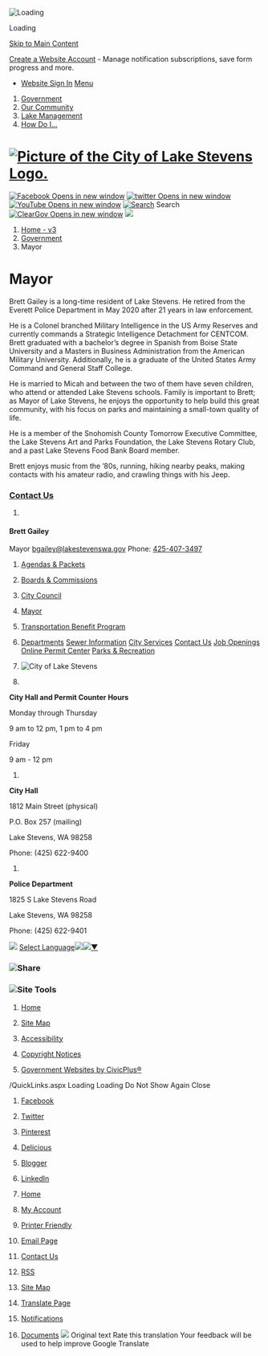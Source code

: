   ![Loading](images/f83e805c8ed3a218b9f2858c3e211b23d736146b15c5f38da48cafd3a2a5e14e.gif) 

Loading

  [Skip to Main Content](http://lakestevenswa.gov/65/Mayor/#cc3a7c49c4-4883-41e5-961b-4644d76557e9)  

 [Create a Website Account](http://lakestevenswa.gov/MyAccount/ProfileCreate)  - Manage notification subscriptions, save form progress and more.    

 *  [Website Sign In](http://lakestevenswa.gov/MyAccount) 
  [Menu](http://lakestevenswa.gov/65/Mayor/#nav)  

 1.  [Government](http://lakestevenswa.gov/31/Government) 
 1.  [Our Community](http://lakestevenswa.gov/9/Our-Community) 
 1.  [Lake Management](http://lakestevenswa.gov/408/Lake-Management) 
 1.  [How Do I...](http://lakestevenswa.gov/27/How-Do-I) 

#  [![Picture of the City of Lake Stevens Logo.](images/13565e4c1146e9a61b989d6a06106ef210da3dd74ec5688f705632a5f42f6e65.png)](http://lakestevenswa.gov) 

  [![Facebook Opens in new window](images/c75a2c3577b7296a8e778c66a20d1ae8e513f29d349de076c9c67f9e82004f2c.png)](https://www.facebook.com/LakeStevensGov/)   [![twitter Opens in new window](images/975e5dd9d350cb658548f2acd75e522b8a8d9cad193a7b4ee9549c1dc04c717e.png)](https://twitter.com/LakeStevensWA)   [![YouTube Opens in new window](images/460d0b52ec31399e92d02fae1c15076f80946914d387f5dbd272adea0bed53c0.png)](https://www.youtube.com/cityoflakestevens)   [![Search](images/dca8749ea24b4c67941830ca5d29c7256d7a816c127fed8c29d801f641910cfd.png)](http://lakestevenswa.gov/Search/Results) Search  [![ClearGov Opens in new window](images/2168415fbc7ace1c79b4b3e7ef82ad0992f9c729779a13522acddf66657ccc21.png)](https://lakestevenswa.cleargov.com/)   ![](images/5855dcde2f375334edcaf07e4ae684ac300082f1b2c5dfc4c03a70150102bc72.jpg)  

 1.  [Home - v3](http://lakestevenswa.gov) 
 1.  [Government](http://lakestevenswa.gov/31/Government) 
 1. Mayor

# Mayor

Brett Gailey is a long-time resident of Lake Stevens.  He retired from the Everett Police Department in May 2020 after 21 years in law enforcement.  

 He is a Colonel branched Military Intelligence in the US Army Reserves and currently commands a Strategic Intelligence Detachment for CENTCOM.  Brett graduated with a bachelor’s degree in Spanish from Boise State University and a Masters in Business Administration from the American Military University.  Additionally, he is a graduate of the United States Army Command and General Staff College. 

 He is married to Micah and between the two of them have seven children, who attend or attended Lake Stevens schools.  Family is important to Brett; as Mayor of Lake Stevens, he enjoys the opportunity to help build this great community, with his focus on parks and maintaining a small-town quality of life.   

 He is a member of the Snohomish County Tomorrow Executive Committee, the Lake Stevens Art and Parks Foundation, the Lake Stevens Rotary Club, and a past Lake Stevens Food Bank Board member.   

 Brett enjoys music from the ’80s, running, hiking nearby peaks, making contacts with his amateur radio, and crawling things with his Jeep.  

###  [Contact Us](http://lakestevenswa.gov/Directory.aspx) 

 1.    

#### Brett Gailey   

 Mayor  [bgailey@lakestevenswa.gov](mailto:bgailey@lakestevenswa.gov)  Phone: [425-407-3497]()     

 1.  [Agendas & Packets](http://lakestevenswa.gov/329/Agendas-Packets) 
 1.  [Boards & Commissions](http://lakestevenswa.gov/170/Boards-Commissions) 
 1.  [City Council](http://lakestevenswa.gov/319/City-Council) 
 1.  [Mayor](http://lakestevenswa.gov/65/Mayor) 
 1.  [Transportation Benefit Program](http://lakestevenswa.gov/472/Transportation-Benefit-Program) 
 1.  [Departments](http://lakestevenswa.gov/8/Departments) 
  [Sewer Information](http://lakestevenswa.gov/474/Sewer-Information)   [City Services](http://lakestevenswa.gov/233/City-Services)   [Contact Us](http://lakestevenswa.gov/directory.aspx)   [Job Openings](http://lakestevenswa.gov/95/How-to-Apply)   [Online Permit Center](http://lakestevenswa.gov/158)   [Parks & Recreation](http://lakestevenswa.gov/157)  

 1.   ![City of Lake Stevens](images/e8adb7d68ffda754723294264c9ebaa7f64eadd1424a05bed3cae9f46b9152c4.png)     

 1.    

 __City Hall and Permit Counter Hours__    

 Monday through Thursday   

9 am to 12 pm, 1 pm to 4 pm   

 Friday   

9 am - 12 pm   

 1.    

 __City Hall__      

1812 Main Street (physical)   

P.O. Box 257 (mailing)   

Lake Stevens, WA 98258   

Phone: (425) 622-9400   

 1.    

 __Police Department__    

 1825 S Lake Stevens Road   

Lake Stevens, WA 98258   

Phone: (425) 622-9401   

  ![](images/https://www.google.com/images/cleardot.gif)   [Select Language![](images/https://www.google.com/images/cleardot.gif)​![](images/https://www.google.com/images/cleardot.gif)▼](http://lakestevenswa.gov/65/Mayor)  

###  ![Share](images/07eb1df5ae01b654db3c78c2c09f24e01baec4c9ae3cd3665580d073575d1e68.png) 

###  ![Site Tools](images/bd52ec181d7aa36b44410ba243769ef9d4a5757782cf2a8fd09e594d6b57ba29.png) 

 1.  [Home](http://lakestevenswa.gov)  

 1.  [Site Map](http://lakestevenswa.gov/sitemap.aspx)  

 1.  [Accessibility](http://lakestevenswa.gov/accessibility.aspx)  

 1.  [Copyright Notices](http://lakestevenswa.gov/site/copyright)  

 1.  [Government Websites by CivicPlus®](http://civicplus.com/referral)  

 /QuickLinks.aspx Loading Loading Do Not Show Again Close 

 1.  [Facebook](http://lakestevenswa.gov/Layout/WidgetShare/ShareLink/Facebook) 
 1.  [Twitter](http://lakestevenswa.gov/Layout/WidgetShare/ShareLink/Twitter) 
 1.  [Pinterest](http://lakestevenswa.gov/Layout/WidgetShare/ShareLink/Pinterest) 
 1.  [Delicious](http://lakestevenswa.gov/Layout/WidgetShare/ShareLink/Delicious) 
 1.  [Blogger](http://lakestevenswa.gov/Layout/WidgetShare/ShareLink/Blogger) 
 1.  [LinkedIn](http://lakestevenswa.gov/Layout/WidgetShare/ShareLink/LinkedIn) 

 1.  [Home](http://lakestevenswa.gov) 
 1.  [My Account](http://lakestevenswa.gov/MyAccount) 
 1.  [Printer Friendly](http://lakestevenswa.gov/65/Mayor/#PrinterFriendly62e50871-92bf-441e-986d-1eb79699f41a) 
 1.  [Email Page](http://lakestevenswa.gov/EmailPage) 
 1.  [Contact Us](http://lakestevenswa.gov/directory.aspx) 
 1.  [RSS](http://lakestevenswa.gov/rss.aspx) 
 1.  [Site Map](http://lakestevenswa.gov/SiteMap) 
 1.  [Translate Page](http://lakestevenswa.gov/65/Mayor/#TranslatePage62e50871-92bf-441e-986d-1eb79699f41a) 
 1.  [Notifications](http://lakestevenswa.gov/list.aspx) 
 1.  [Documents](http://lakestevenswa.gov/DocumentCenter) 
  ![](images/https://fonts.gstatic.com/s/i/productlogos/translate/v14/24px.svg)  Original text Rate this translation Your feedback will be used to help improve Google Translate  []()  []()  